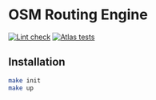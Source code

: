 # OSM Routing Engine

[![Lint check](https://github.com/vincentj93/osm_routing/actions/workflows/lint.yml/badge.svg)](https://github.com/vincentj93/osm_routing/actions/workflows/lint.yml)
[![Atlas tests](https://github.com/vincentj93/osm_routing/actions/workflows/atlas.yml/badge.svg)](https://github.com/vincentj93/osm_routing/actions/workflows/atlas.yml)

## Installation

```sh
make init
make up
```
